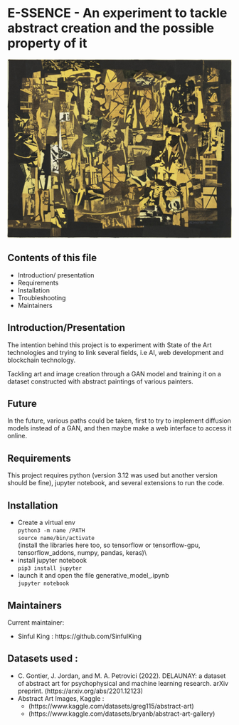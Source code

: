 # E-SSENCE - An experiment to tackle abstract creation and the possible property of it

<p align="center">
  <img src="22.jpg" alt="A painting by Ad Reinhardt, newsprint collage, 1940"/>
</p>

## Contents of this file

 - Introduction/ presentation
 - Requirements
 - Installation
 - Troubleshooting
 - Maintainers
 
## Introduction/Presentation

The intention behind this project is to experiment with State of the Art technologies and trying to link several fields, i.e AI, web development and blockchain technology.

Tackling art and image creation through a GAN model and training it on a dataset constructed with abstract paintings of various painters.

## Future

In the future, various paths could be taken, first to try to implement diffusion models instead of a GAN, and then maybe make a web interface to access it online.

## Requirements

This project requires python (version 3.12 was used but another version should be fine), jupyter notebook, and several extensions to run the code.

## Installation

- Create a virtual env \
 `python3 -m name /PATH`\
 `source name/bin/activate`\
(install the libraries here too, so tensorflow or tensorflow-gpu, tensorflow_addons, numpy, pandas, keras)\
- install jupyter notebook\
 `pip3 install jupyter`
- launch it and open the file generative_model_.ipynb\
 `jupyter notebook`

## Maintainers

Current maintainer:
<ul>
<li>Sinful King : https://github.com/SinfulKing</li></ul>

## Datasets used :


<ul> 
  <li>C. Gontier, J. Jordan, and M. A. Petrovici (2022). DELAUNAY: a dataset of abstract art for psychophysical and machine learning research. arXiv preprint.
(https://arxiv.org/abs/2201.12123)
 </li>

<li> Abstract Art Images, Kaggle : <ul>
                                     <li> (https://www.kaggle.com/datasets/greg115/abstract-art)</li>
                                     <li> (https://www.kaggle.com/datasets/bryanb/abstract-art-gallery)</li>
 </li>
 </ul>
